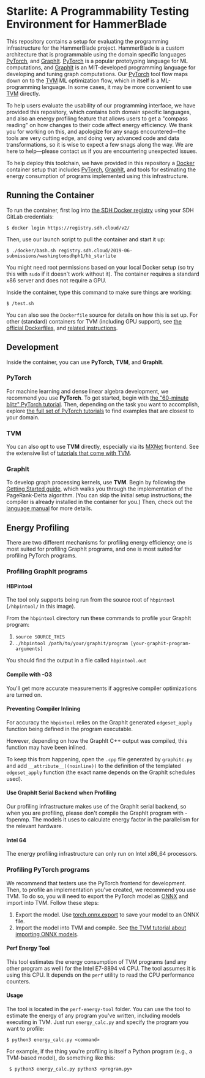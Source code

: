 Starlite: A Programmability Testing Environment for HammerBlade
===============================================================

This repository contains a setup for evaluating the programming infrastructure for the HammerBlade project.
HammerBlade is a custom architecture that is programmable using the domain specific languages [PyTorch][], and [GraphIt][]. [PyTorch][] is a popular prototyping language for ML computations, and [GraphIt][] is an MIT-developed programming
language for developing and tuning graph computations. Our [PyTorch][] tool flow maps down on to the [TVM][] ML optimization
flow, which in itself is a ML-programming language. In some cases, it may be more convenient to use [TVM][] directly.

To help users evaluate the usability of our programming interface, we have provided this repository, which contains
both domain specific languages, and also an energy profiling feature that allows users to get a "compass reading"
on how changes to their code affect energy efficiency. We thank you for working on this, and apologize for any snags encountered—the tools are very cutting edge, and doing very advanced code and data transformations, so it is wise to expect a few snags along the way. We are here to help—please contact us if you are encountering unexpected issues.

To help deploy this toolchain, we have provided in this repository a [Docker][] container setup that includes [PyTorch][], [GraphIt][], and tools for estimating the energy consumption of programs implemented using this infrastructure.

[tvm]: https://tvm.ai
[pytorch]: https://pytorch.org
[graphit]: http://graphit-lang.org
[docker]: https://www.docker.com


Running the Container
---------------------

To run the container, first log into [the SDH Docker registry][reg] using your SDH GitLab credentials:

    $ docker login https://registry.sdh.cloud/v2/

Then, use our launch script to pull the container and start it up:

    $ ./docker/bash.sh registry.sdh.cloud/2019-06-submissions/washingtonsdhph1/hb_starlite

You might need root permissions based on your local Docker setup (so try this with `sudo` if it doesn't work without it).
The container requires a standard x86 server and does not require a GPU.

[reg]: https://gitlab.sdh.cloud/2019-06-submissions/washingtonsdhph1/hb_starlite/container_registry

Inside the container, type this command to make sure things are working:

    $ /test.sh

You can also see the `Dockerfile` source for details on how this is set up.
For other (standard) containers for TVM (including GPU support), see
[the official Dockerfiles](https://github.com/dmlc/tvm/tree/master/docker), and [related instructions](https://docs.tvm.ai/install/docker.html).


Development
-----------

Inside the container, you can use **PyTorch**, **TVM**, and **GraphIt**.

### PyTorch

For machine learning and dense linear algebra development, we recommend you use **PyTorch**.
To get started, begin with [the "60-minute blitz" PyTorch tutorial](https://pytorch.org/tutorials/beginner/deep_learning_60min_blitz.html).
Then, depending on the task you want to accomplish, explore [the full set of PyTorch tutorials](https://pytorch.org/tutorials/) to find examples that are closest to your domain.

### TVM

You can also opt to use **TVM** directly, especially via its [MXNet][] frontend.
See the extensive list of [tutorials that come with TVM][tvm-tut].

[tvm-tut]: https://docs.tvm.ai/tutorials/
[mxnet]: https://mxnet.apache.org

### GraphIt

To develop graph processing kernels, use **TVM**.
Begin by following the [Getting Started guide](http://graphit-lang.org/getting-started), which walks you through the implementation of the PageRank-Delta algorithm.
(You can skip the initial setup instructions; the compiler is already installed in the container for you.)
Then, check out the [language manual](http://graphit-lang.org/language) for more details.


Energy Profiling
----------------

There are two different mechanisms for profiling energy efficiency; one is most suited for profiling GraphIt programs, and one is most suited for profiling PyTorch programs.

### Profiling GraphIt programs

#### HBPintool

The tool only supports being run from the source root of `hbpintool` (`/hbpintool/` in this image).

From the `hbpintool` directory run these commands to profile your GraphIt program:

1. `source SOURCE_THIS`
2. `./hbpintool /path/to/your/graphit/program [your-graphit-program-arguments]`

You should find the output in a file called `hbpintool.out`

#### Compile with -O3

You'll get more accurate measurements if aggresive compiler optimizations are turned on.

#### Preventing Compiler Inlining 

For accuracy the `hbpintool` relies on the GraphIt generated `edgeset_apply` function being defined in the program executable.

However, depending on how the GraphIt C++ output was compiled, this function may have been inlined.

To keep this from happening, open the `.cpp` file generated by `graphitc.py` and add `__attribute__((noinline))` to the definition 
of the templated `edgeset_apply` function (the exact name depends on the GraphIt schedules used).

#### Use GraphIt Serial Backend when Profiling

Our profiling infrastructure makes use of the GraphIt serial backend, so when you are profiling, please don't compile the GraphIt program with -fopenmp. The models it uses to calculate energy factor in the parallelism for the relevant hardware.

#### Intel 64

The energy profiling infrastructure can only run on Intel x86_64 processors.


### Profiling PyTorch programs

We recommend that testers use the PyTorch frontend for development.
Then, to profile an implementation you've created, we recommend you use TVM.
To do so, you will need to export the PyTorch model as [ONNX][] and import into TVM.
Follow these steps:

1. Export the model. Use [torch.onnx.export](https://pytorch.org/docs/master/onnx.html) to save your model to an ONNX file.
2. Import the model into TVM and compile. See [the TVM tutorial about importing ONNX models](https://docs.tvm.ai/tutorials/frontend/from_onnx.html#sphx-glr-tutorials-frontend-from-onnx-py).

[onnx]: https://onnx.ai

#### Perf Energy Tool

This tool estimates the energy consumption of TVM programs (and any other program as well) for the Intel E7-8894 v4 CPU. The tool assumes it is using this CPU. It depends on the `perf` utility to read the CPU performance counters.

#### Usage

The tool is located in the `perf-energy-tool` folder.
You can use the tool to estimate the energy of any program you've written, including models executing in TVM.
Just run `energy_calc.py` and specify the program you want to profile:

    $ python3 energy_calc.py <command>

For example, if the thing you're profiling is itself a Python program (e.g., a TVM-based model), do something like this:

     $ python3 energy_calc.py python3 <program.py>

